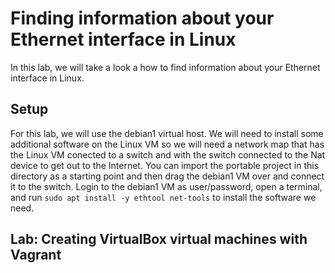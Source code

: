 # Finding information about your Ethernet interface in Linux
In this lab, we will take a look a how to find information about your Ethernet interface in Linux.

## Setup
For this lab, we will use the debian1 virtual host.  We will need to install some additional software on the Linux VM so we will need a network map that has the Linux VM conected to a switch and with the switch connected to the Nat device to get out to the Internet.  You can import the portable project in this directory as a starting point and then drag the debian1 VM over and connect it to the switch.
Login to the debian1 VM as user/password, open a terminal, and run ```sudo apt install -y ethtool net-tools``` to install the software we need.

## Lab: Creating VirtualBox virtual machines with Vagrant
